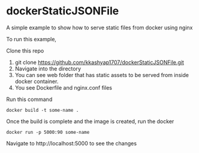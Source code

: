 # dockerStaticJSONFile
A simple example to show how to serve static files from docker using nginx

To run this example,

Clone this repo

1. git clone https://github.com/kkashyap1707/dockerStaticJSONFile.git
2. Navigate into the directory
3. You can see web folder that has static assets to be served from inside docker container.
4. You see Dockerfile and nginx.conf files

Run this command
```
docker build -t some-name .
```

Once the build is complete and the image is created, run the docker 

```
docker run -p 5000:90 some-name
```

Navigate to http://localhost:5000 to see the changes

